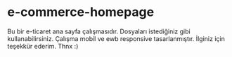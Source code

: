 # e-commerce-homepage

Bu bir e-ticaret ana sayfa çalışmasıdır.
Dosyaları istediğiniz gibi kullanabilirsiniz.
Çalışma mobil ve ewb responsive tasarlanmıştır.
İlginiz için teşekkür ederim.
Thnx :)
